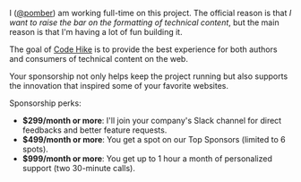 I ([@pomber](https://github.com/pomber)) am working full-time on this project. The official reason is that _I want to raise the bar on the formatting of technical content_, but the main reason is that I'm having a lot of fun building it.

The goal of [Code Hike](https://codehike.org) is to provide the best experience for both authors and consumers of technical content on the web.

Your sponsorship not only helps keep the project running but also supports the innovation that inspired some of your favorite websites.

Sponsorship perks:

- **$299/month or more**: I'll join your company's Slack channel for direct feedbacks and better feature requests.
- **$499/month or more**: You get a spot on our Top Sponsors (limited to 6 spots).
- **$999/month or more**: You get up to 1 hour a month of personalized support (two 30-minute calls).
